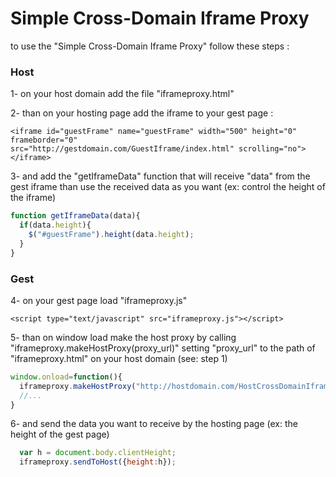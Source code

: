 Simple Cross-Domain Iframe Proxy
================================

to use the "Simple Cross-Domain Iframe Proxy" follow these steps :


### Host ###
1- on your host domain add the file "iframeproxy.html" 

2- than on your hosting page add the iframe to your gest page :

```
<iframe id="guestFrame" name="guestFrame" width="500" height="0" frameborder="0" 
src="http://gestdomain.com/GuestIframe/index.html" scrolling="no"></iframe>
```

3- and add the "getIframeData" function that will receive "data" from the gest iframe 
   than use the received data as you want (ex: control the height of the iframe)
```javascript
function getIframeData(data){
  if(data.height){
    $("#guestFrame").height(data.height);
  }
}
```

### Gest ###
4- on your gest page load "iframeproxy.js"
```
<script type="text/javascript" src="iframeproxy.js"></script>
```

5- than on window load make the host proxy by calling "iframeproxy.makeHostProxy(proxy_url)" 
   setting "proxy_url" to the path of "iframeproxy.html" on your host domain (see: step 1)
```javascript
window.onload=function(){
  iframeproxy.makeHostProxy("http://hostdomain.com/HostCrossDomainIframe/iframeproxy.html");
  //...
}
```

6- and send the data you want to receive by the hosting page (ex: the height of the gest page)
```javascript
  var h = document.body.clientHeight;
  iframeproxy.sendToHost({height:h});
```


